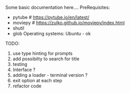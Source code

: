 Some basic documentation here....
PreRequisites: 
- pytube    # https://pytube.io/en/latest/
- moviepy   # https://zulko.github.io/moviepy/index.html
- shutil 
- glob 
Operating systems:
Ubuntu - ok 


TODO:
1. use type hinting for prompts
2. add possibilty to search for title
3. testing 
4. Interface ?
5. adding a loader - terminal version ?
6. exit option at each step
7. refactor code
